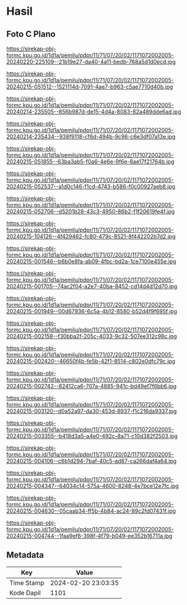 # Hasil

## Foto C Plano

https://sirekap-obj-formc.kpu.go.id/1d1a/pemilu/pdpr/11/71/07/20/02/1171072002005-20240220-225109--21b19e27-da40-4a11-bedb-768a5d1d0ecd.jpg

https://sirekap-obj-formc.kpu.go.id/1d1a/pemilu/pdpr/11/71/07/20/02/1171072002005-20240215-051512--1521114d-7091-4ae7-b963-c5ae7710d40b.jpg

https://sirekap-obj-formc.kpu.go.id/1d1a/pemilu/pdpr/11/71/07/20/02/1171072002005-20240214-235505--856b987d-de15-4d4a-8083-82a489dde6ad.jpg

https://sirekap-obj-formc.kpu.go.id/1d1a/pemilu/pdpr/11/71/07/20/02/1171072002005-20240214-235434--938f9118-cf6d-494b-9c96-c6e3df07a13e.jpg

https://sirekap-obj-formc.kpu.go.id/1d1a/pemilu/pdpr/11/71/07/20/02/1171072002005-20240215-051855--63ba3ab5-f0a6-4e6e-9f6e-6ae17f21764b.jpg

https://sirekap-obj-formc.kpu.go.id/1d1a/pemilu/pdpr/11/71/07/20/02/1171072002005-20240215-052537--a1d0c146-f1cd-4743-b586-f0c00927aeb8.jpg

https://sirekap-obj-formc.kpu.go.id/1d1a/pemilu/pdpr/11/71/07/20/02/1171072002005-20240215-052706--d5201b28-43c3-4950-86b2-f1f20619fe4f.jpg

https://sirekap-obj-formc.kpu.go.id/1d1a/pemilu/pdpr/11/71/07/20/02/1171072002005-20240215-104126--4f429462-fc80-479c-8521-8f442202b7d2.jpg

https://sirekap-obj-formc.kpu.go.id/1d1a/pemilu/pdpr/11/71/07/20/02/1171072002005-20240215-001546--b6b0e8fa-ab09-4fbc-bd2a-1ce7100e455e.jpg

https://sirekap-obj-formc.kpu.go.id/1d1a/pemilu/pdpr/11/71/07/20/02/1171072002005-20240215-001705--74ac2f04-a2e7-40ba-8452-cd14d4d12d70.jpg

https://sirekap-obj-formc.kpu.go.id/1d1a/pemilu/pdpr/11/71/07/20/02/1171072002005-20240215-001949--00d67936-6c5a-4b12-8580-b52d4f9f695f.jpg

https://sirekap-obj-formc.kpu.go.id/1d1a/pemilu/pdpr/11/71/07/20/02/1171072002005-20240215-002158--f30bba2f-205c-4033-9c32-507ee312c98c.jpg

https://sirekap-obj-formc.kpu.go.id/1d1a/pemilu/pdpr/11/71/07/20/02/1171072002005-20240215-002420--46650f4b-fe5b-42f1-8514-c802e0dfc79c.jpg

https://sirekap-obj-formc.kpu.go.id/1d1a/pemilu/pdpr/11/71/07/20/02/1171072002005-20240215-002742--82412ca6-707a-4885-941c-bd49ef7f6bb6.jpg

https://sirekap-obj-formc.kpu.go.id/1d1a/pemilu/pdpr/11/71/07/20/02/1171072002005-20240215-003120--d0a52a97-da30-453d-8937-f1c216da9337.jpg

https://sirekap-obj-formc.kpu.go.id/1d1a/pemilu/pdpr/11/71/07/20/02/1171072002005-20240215-003355--b418d3a5-a4e0-492c-8a71-c10d382f2503.jpg

https://sirekap-obj-formc.kpu.go.id/1d1a/pemilu/pdpr/11/71/07/20/02/1171072002005-20240215-004106--c6b1d294-7baf-40c5-ad87-ca266daf4a64.jpg

https://sirekap-obj-formc.kpu.go.id/1d1a/pemilu/pdpr/11/71/07/20/02/1171072002005-20240215-004347--64034c14-575a-4600-8248-4e7bce12e7fc.jpg

https://sirekap-obj-formc.kpu.go.id/1d1a/pemilu/pdpr/11/71/07/20/02/1171072002005-20240215-004630--05caab34-ff5b-4b84-ac24-89c2fd07431f.jpg

https://sirekap-obj-formc.kpu.go.id/1d1a/pemilu/pdpr/11/71/07/20/02/1171072002005-20240215-004744--1faa9ef6-398f-4f79-b049-ee352b16711a.jpg


## Metadata

| Key        | Value               |
| ---------- | ------------------- |
| Time Stamp | 2024-02-20 23:03:35 |
| Kode Dapil | 1101                |



